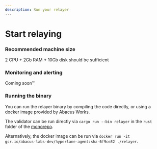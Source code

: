 ```yaml
---
description: Run your relayer
---
```


# Start relaying

### Recommended machine size

2 CPU + 2Gb RAM + 10Gb disk should be sufficient

### Monitoring and alerting

Coming soon™️

### Running the binary

You can run the relayer binary by compiling the code directly, or using a docker image provided by Abacus Works.

The validator can be run directly via  `cargo run --bin relayer` in the `rust` folder of the [monorepo](https://github.com/hyperlane-xyz/hyperlane-monorepo).

Alternatively, the docker image can be run via `docker run -it gcr.io/abacus-labs-dev/hyperlane-agent:sha-6f9ce82 ./relayer`.

